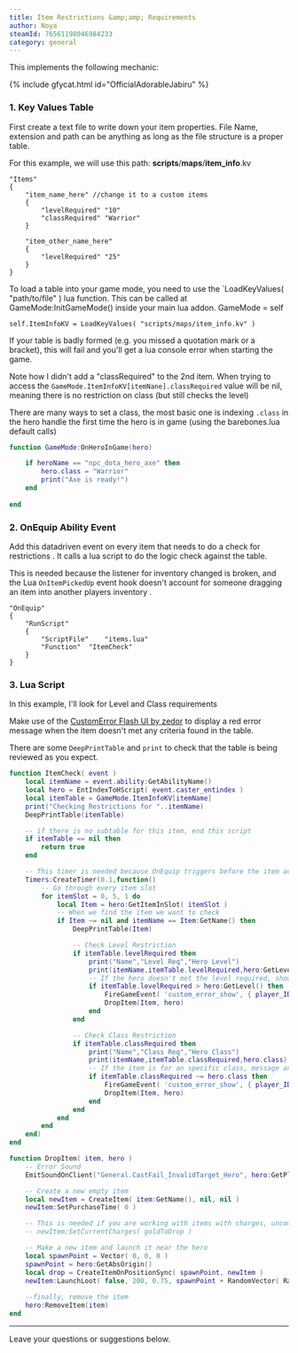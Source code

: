 ```yaml
---
title: Item Restrictions &amp;amp; Requirements
author: Noya
steamId: 76561198046984233
category: general
---
```


This implements the following mechanic:

{% include gfycat.html id="OfficialAdorableJabiru" %}

### 1. Key Values Table

First create a text file to write down your item properties. File Name, extension and path can be anything as long as the file structure is a proper table.

For this example, we will use this path: **scripts**/**maps**/**item_info**.kv

~~~
"Items"
{
    "item_name_here" //change it to a custom items
    {
        "levelRequired"	"10"
        "classRequired"	"Warrior" 
    }

    "item_other_name_here" 
    {
        "levelRequired"	"25"
    }
}
~~~

To load a table into your game mode, you need to use the `LoadKeyValues( "path/to/file" ) lua function. This can be called at GameMode:InitGameMode() inside your main lua addon. GameMode = self

~~~
self.ItemInfoKV = LoadKeyValues( "scripts/maps/item_info.kv" ) 
~~~

If your table is badly formed (e.g. you missed a quotation mark or a bracket), this will fail and you'll get a lua console error when starting the game.

Note how I didn't add a "classRequired" to the 2nd item. When trying to access the `GameMode.ItemInfoKV[itemNane].classRequired` value will be nil, meaning there is no restriction on class (but still checks the level)

There are many ways to set a class, the most basic one is indexing `.class` in the hero handle the first time the hero is in game (using the barebones.lua default calls)

~~~lua
function GameMode:OnHeroInGame(hero)

    if heroName == "npc_dota_hero_axe" then
        hero.class = "Warrior"
        print("Axe is ready!")
    end
    
end
~~~

### 2. OnEquip Ability Event

Add this datadriven event on every item that needs to do a check for restrictions
. It calls a lua script to do the logic check against the table.

This is needed because the listener for inventory changed is broken, and the Lua `OnItemPickedUp` event hook doesn't account for someone dragging an item into another players inventory
.

~~~
"OnEquip" 
{   
    "RunScript"
    {
        "ScriptFile"	"items.lua"
        "Function"	"ItemCheck"
    }
}
~~~

### 3. Lua Script

In this example, I'll look for Level and Class requirements

Make use of the [CustomError Flash UI by zedor](https://github.com/zedor/CustomError) to display a red error message when the item doesn't met any criteria found in the table.

There are some `DeepPrintTable` and `print` to check that the table is being reviewed as you expect.

~~~lua
function ItemCheck( event )
    local itemName = event.ability:GetAbilityName()
    local hero = EntIndexToHScript( event.caster_entindex )
    local itemTable = GameMode.ItemInfoKV[itemName]
    print("Checking Restrictions for "..itemName)
    DeepPrintTable(itemTable)

    -- if there is no subtable for this item, end this script
    if itemTable == nil then
        return true
    end

    -- This timer is needed because OnEquip triggers before the item actually being in inventory
    Timers:CreateTimer(0.1,function()
        -- Go through every item slot
        for itemSlot = 0, 5, 1 do 
            local Item = hero:GetItemInSlot( itemSlot )
            -- When we find the item we want to check
            if Item ~= nil and itemName == Item:GetName() then
                DeepPrintTable(Item)

                -- Check Level Restriction
                if itemTable.levelRequired then
                    print("Name","Level Req","Hero Level")
                    print(itemName,itemTable.levelRequired,hero:GetLevel())
                    -- If the hero doesn't met the level required, show message and call DropItem
                    if itemTable.levelRequired > hero:GetLevel() then
                        FireGameEvent( 'custom_error_show', { player_ID = pID, _error = "You need level "..itemTable.levelRequired.." to use this." } )
                        DropItem(Item, hero)
                    end 
                end

                -- Check Class Restriction
                if itemTable.classRequired then
                    print("Name","Class Req","Hero Class")
                    print(itemName,itemTable.classRequired,hero.class)
                    -- If the item is for an specific class, message and drop
                    if itemTable.classRequired ~= hero.class then
                        FireGameEvent( 'custom_error_show', { player_ID = pID, _error = "Requires ".. hero.class .." to use." } )
                        DropItem(Item, hero)
                    end
                end
            end
        end
    end)
end

function DropItem( item, hero )
    -- Error Sound
    EmitSoundOnClient("General.CastFail_InvalidTarget_Hero", hero:GetPlayerOwner())

    -- Create a new empty item
    local newItem = CreateItem( item:GetName(), nil, nil )
    newItem:SetPurchaseTime( 0 )

    -- This is needed if you are working with items with charges, uncomment it if so.
    -- newItem:SetCurrentCharges( goldToDrop )

    -- Make a new item and launch it near the hero
    local spawnPoint = Vector( 0, 0, 0 )
    spawnPoint = hero:GetAbsOrigin()
    local drop = CreateItemOnPositionSync( spawnPoint, newItem )
    newItem:LaunchLoot( false, 200, 0.75, spawnPoint + RandomVector( RandomFloat( 50, 150 ) ) )
    
    --finally, remove the item
    hero:RemoveItem(item)
end

~~~

---

Leave your questions or suggestions below.